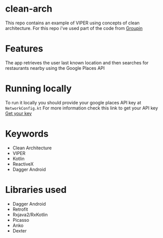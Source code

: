 # clean-arch

This repo contains an example of VIPER using concepts of clean architecture. For this repo i've used part of the code from [Groupin](https://play.google.com/store/apps/details?id=com.dhorowitz.groupin)

# Features
The app retrieves the user last known location and then searches for restaurants nearby using the Google Places API

# Running locally
To run it locally you should provide your google places API key at `NetworkConfig.kt`
For more information check this link to get your API key 
[Get your key](https://developers.google.com/places/web-service/get-api-key)

# Keywords
- Clean Architecture
- VIPER
- Kotlin
- ReactiveX
- Dagger Android

# Libraries used
- Dagger Android
- Retrofit
- Rxjava2/RxKotlin
- Picasso
- Anko
- Dexter


